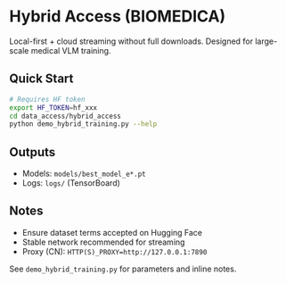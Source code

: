 # Hybrid Access (BIOMEDICA)

Local-first + cloud streaming without full downloads. Designed for large-scale medical VLM training.

## Quick Start
```bash
# Requires HF token
export HF_TOKEN=hf_xxx
cd data_access/hybrid_access
python demo_hybrid_training.py --help
```

## Outputs
- Models: `models/best_model_e*.pt`
- Logs: `logs/` (TensorBoard)

## Notes
- Ensure dataset terms accepted on Hugging Face
- Stable network recommended for streaming
- Proxy (CN): `HTTP(S)_PROXY=http://127.0.0.1:7890`

See `demo_hybrid_training.py` for parameters and inline notes.
